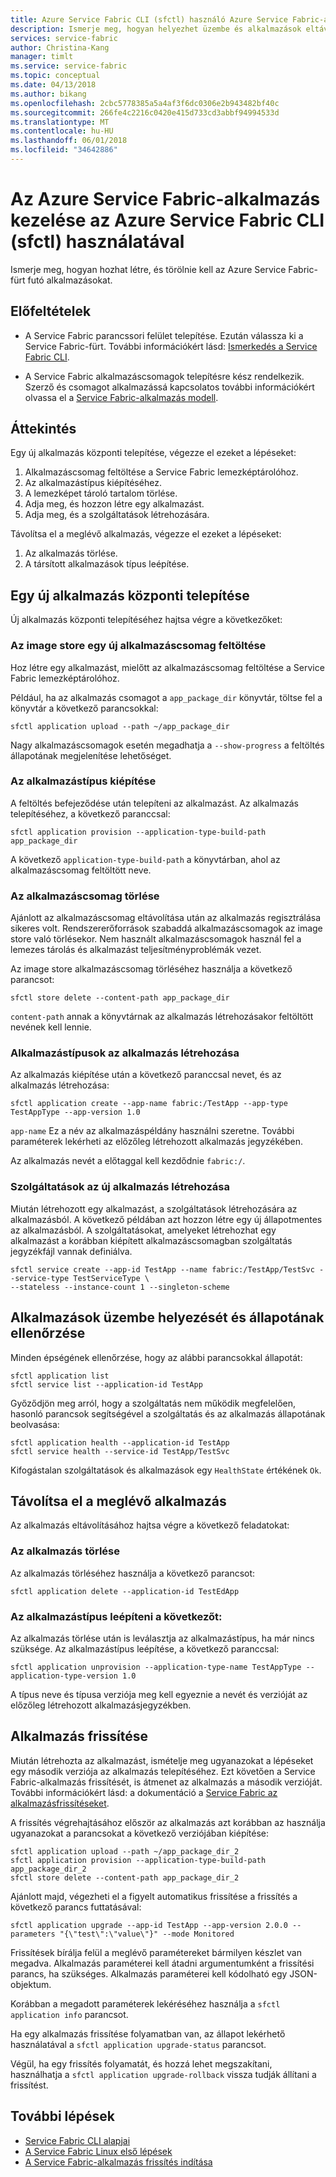 ```yaml
---
title: Azure Service Fabric CLI (sfctl) használó Azure Service Fabric-alkalmazások kezelése
description: Ismerje meg, hogyan helyezhet üzembe és alkalmazások eltávolítása egy Azure Service Fabric-fürt Azure Service Fabric parancssori felület használatával
services: service-fabric
author: Christina-Kang
manager: timlt
ms.service: service-fabric
ms.topic: conceptual
ms.date: 04/13/2018
ms.author: bikang
ms.openlocfilehash: 2cbc5778385a5a4af3f6dc0306e2b943482bf40c
ms.sourcegitcommit: 266fe4c2216c0420e415d733cd3abbf94994533d
ms.translationtype: MT
ms.contentlocale: hu-HU
ms.lasthandoff: 06/01/2018
ms.locfileid: "34642886"
---
```

# <a name="manage-an-azure-service-fabric-application-by-using-azure-service-fabric-cli-sfctl"></a>Az Azure Service Fabric-alkalmazás kezelése az Azure Service Fabric CLI (sfctl) használatával

Ismerje meg, hogyan hozhat létre, és törölnie kell az Azure Service Fabric-fürt futó alkalmazásokat.

## <a name="prerequisites"></a>Előfeltételek

* A Service Fabric parancssori felület telepítése. Ezután válassza ki a Service Fabric-fürt. További információkért lásd: [Ismerkedés a Service Fabric CLI](service-fabric-cli.md).

* A Service Fabric alkalmazáscsomagok telepítésre kész rendelkezik. Szerző és csomagot alkalmazássá kapcsolatos további információkért olvassa el a [Service Fabric-alkalmazás modell](service-fabric-application-model.md).

## <a name="overview"></a>Áttekintés

Egy új alkalmazás központi telepítése, végezze el ezeket a lépéseket:

1. Alkalmazáscsomag feltöltése a Service Fabric lemezképtárolóhoz.
2. Az alkalmazástípus kiépítéséhez.
3. A lemezképet tároló tartalom törlése.
4. Adja meg, és hozzon létre egy alkalmazást.
5. Adja meg, és a szolgáltatások létrehozására.

Távolítsa el a meglévő alkalmazás, végezze el ezeket a lépéseket:

1. Az alkalmazás törlése.
2. A társított alkalmazások típus leépítése.

## <a name="deploy-a-new-application"></a>Egy új alkalmazás központi telepítése

Új alkalmazás központi telepítéséhez hajtsa végre a következőket:

### <a name="upload-a-new-application-package-to-the-image-store"></a>Az image store egy új alkalmazáscsomag feltöltése

Hoz létre egy alkalmazást, mielőtt az alkalmazáscsomag feltöltése a Service Fabric lemezképtárolóhoz.

Például, ha az alkalmazás csomagot a `app_package_dir` könyvtár, töltse fel a könyvtár a következő parancsokkal:

```azurecli
sfctl application upload --path ~/app_package_dir
```

Nagy alkalmazáscsomagok esetén megadhatja a `--show-progress` a feltöltés állapotának megjelenítése lehetőséget.

### <a name="provision-the-application-type"></a>Az alkalmazástípus kiépítése

A feltöltés befejeződése után telepíteni az alkalmazást. Az alkalmazás telepítéséhez, a következő paranccsal:

```azurecli
sfctl application provision --application-type-build-path app_package_dir
```

A következő `application-type-build-path` a könyvtárban, ahol az alkalmazáscsomag feltöltött neve.

### <a name="delete-the-application-package"></a>Az alkalmazáscsomag törlése

Ajánlott az alkalmazáscsomag eltávolítása után az alkalmazás regisztrálása sikeres volt.  Rendszererőforrások szabaddá alkalmazáscsomagok az image store való törlésekor.  Nem használt alkalmazáscsomagok használ fel a lemezes tárolás és alkalmazást teljesítményproblémák vezet. 

Az image store alkalmazáscsomag törléséhez használja a következő parancsot:

```azurecli
sfctl store delete --content-path app_package_dir
```

`content-path` annak a könyvtárnak az alkalmazás létrehozásakor feltöltött nevének kell lennie.

### <a name="create-an-application-from-an-application-type"></a>Alkalmazástípusok az alkalmazás létrehozása

Az alkalmazás kiépítése után a következő paranccsal nevet, és az alkalmazás létrehozása:

```azurecli
sfctl application create --app-name fabric:/TestApp --app-type TestAppType --app-version 1.0
```

`app-name` Ez a név az alkalmazáspéldány használni szeretne. További paraméterek lekérheti az előzőleg létrehozott alkalmazás jegyzékében.

Az alkalmazás nevét a előtaggal kell kezdődnie `fabric:/`.

### <a name="create-services-for-the-new-application"></a>Szolgáltatások az új alkalmazás létrehozása

Miután létrehozott egy alkalmazást, a szolgáltatások létrehozására az alkalmazásból. A következő példában azt hozzon létre egy új állapotmentes az alkalmazásból. A szolgáltatásokat, amelyeket létrehozhat egy alkalmazást a korábban kiépített alkalmazáscsomagban szolgáltatás jegyzékfájl vannak definiálva.

```azurecli
sfctl service create --app-id TestApp --name fabric:/TestApp/TestSvc --service-type TestServiceType \
--stateless --instance-count 1 --singleton-scheme
```

## <a name="verify-application-deployment-and-health"></a>Alkalmazások üzembe helyezését és állapotának ellenőrzése

Minden épségének ellenőrzése, hogy az alábbi parancsokkal állapotát:

```azurecli
sfctl application list
sfctl service list --application-id TestApp
```

Győződjön meg arról, hogy a szolgáltatás nem működik megfelelően, hasonló parancsok segítségével a szolgáltatás és az alkalmazás állapotának beolvasása:

```azurecli
sfctl application health --application-id TestApp
sfctl service health --service-id TestApp/TestSvc
```

Kifogástalan szolgáltatások és alkalmazások egy `HealthState` értékének `Ok`.

## <a name="remove-an-existing-application"></a>Távolítsa el a meglévő alkalmazás

Az alkalmazás eltávolításához hajtsa végre a következő feladatokat:

### <a name="delete-the-application"></a>Az alkalmazás törlése

Az alkalmazás törléséhez használja a következő parancsot:

```azurecli
sfctl application delete --application-id TestEdApp
```

### <a name="unprovision-the-application-type"></a>Az alkalmazástípus leépíteni a következőt:

Az alkalmazás törlése után is leválasztja az alkalmazástípus, ha már nincs szüksége. Az alkalmazástípus leépítése, a következő paranccsal:

```azurecli
sfctl application unprovision --application-type-name TestAppType --application-type-version 1.0
```

A típus neve és típusa verziója meg kell egyeznie a nevét és verzióját az előzőleg létrehozott alkalmazásjegyzékben.

## <a name="upgrade-application"></a>Alkalmazás frissítése

Miután létrehozta az alkalmazást, ismételje meg ugyanazokat a lépéseket egy második verziója az alkalmazás telepítéséhez. Ezt követően a Service Fabric-alkalmazás frissítését, is átmenet az alkalmazás a második verzióját. További információkért lásd: a dokumentáció a [Service Fabric az alkalmazásfrissítéseket](service-fabric-application-upgrade.md).

A frissítés végrehajtásához először az alkalmazás azt korábban az használja ugyanazokat a parancsokat a következő verziójában kiépítése:

```azurecli
sfctl application upload --path ~/app_package_dir_2
sfctl application provision --application-type-build-path app_package_dir_2
sfctl store delete --content-path app_package_dir_2
```

Ajánlott majd, végezheti el a figyelt automatikus frissítése a frissítés a következő parancs futtatásával:

```azurecli
sfctl application upgrade --app-id TestApp --app-version 2.0.0 --parameters "{\"test\":\"value\"}" --mode Monitored
```

Frissítések bírálja felül a meglévő paramétereket bármilyen készlet van megadva. Alkalmazás paraméterei kell átadni argumentumként a frissítési parancs, ha szükséges. Alkalmazás paraméterei kell kódolható egy JSON-objektum.

Korábban a megadott paraméterek lekéréséhez használja a `sfctl application info` parancsot.

Ha egy alkalmazás frissítése folyamatban van, az állapot lekérhető használatával a `sfctl application upgrade-status` parancsot.

Végül, ha egy frissítés folyamatát, és hozzá lehet megszakítani, használhatja a `sfctl application upgrade-rollback` vissza tudják állítani a frissítést.

## <a name="next-steps"></a>További lépések

* [Service Fabric CLI alapjai](service-fabric-cli.md)
* [A Service Fabric Linux első lépések](service-fabric-get-started-linux.md)
* [A Service Fabric-alkalmazás frissítés indítása](service-fabric-application-upgrade.md)
